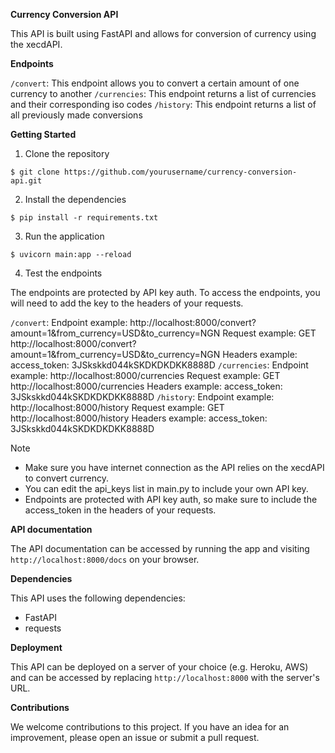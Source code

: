 **Currency Conversion API**

This API is built using FastAPI and allows for conversion of currency 
using the xecdAPI.

**Endpoints**

`/convert`: This endpoint allows you to convert a certain amount of 
one currency to another
`/currencies`: This endpoint returns a list of currencies and their 
corresponding iso codes
`/history`: This endpoint returns a list of all previously made 
conversions

**Getting Started**
1. Clone the repository

`$ git clone https://github.com/yourusername/currency-conversion-api.git`

2. Install the dependencies

`$ pip install -r requirements.txt`

3. Run the application

`$ uvicorn main:app --reload`

4. Test the endpoints

The endpoints are protected by API key auth. To access the endpoints, 
you will need to add the key to the headers of your requests.

`/convert`:
    Endpoint example: http://localhost:8000/convert?amount=1&from_currency=USD&to_currency=NGN
    Request example: GET http://localhost:8000/convert?amount=1&from_currency=USD&to_currency=NGN
    Headers example: access_token: 3JSkskkd044kSKDKDKDKK8888D
`/currencies`:
    Endpoint example: http://localhost:8000/currencies
    Request example: GET http://localhost:8000/currencies
    Headers example: access_token: 3JSkskkd044kSKDKDKDKK8888D
`/history`:
    Endpoint example: http://localhost:8000/history
    Request example: GET http://localhost:8000/history
    Headers example: access_token: 3JSkskkd044kSKDKDKDKK8888D

Note
* Make sure you have internet connection as the API relies on the xecdAPI 
to convert currency.
* You can edit the api_keys list in main.py to include your own API key.
* Endpoints are protected with API key auth, so make sure to include 
the access_token in the headers of your requests.

**API documentation**

The API documentation can be accessed by running the app and visiting
 `http://localhost:8000/docs` on your browser.

**Dependencies**

This API uses the following dependencies:
* FastAPI
* requests

**Deployment**

This API can be deployed on a server of your choice (e.g. Heroku, AWS) 
and can be accessed by replacing `http://localhost:8000` with the server's URL.

**Contributions**

We welcome contributions to this project. If you have an idea for an improvement, 
please open an issue or submit a pull request.